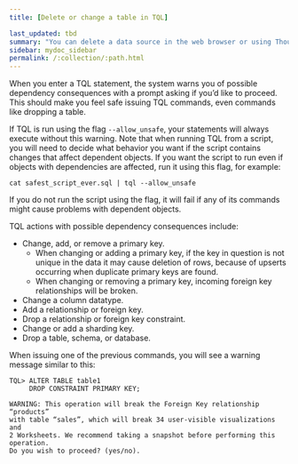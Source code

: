 ```yaml
---
title: [Delete or change a table in TQL]

last_updated: tbd
summary: "You can delete a data source in the web browser or using ThoughtSpot SQL Command Line (TQL)."
sidebar: mydoc_sidebar
permalink: /:collection/:path.html
---
```

When you enter a TQL statement, the system warns you of possible dependency
consequences with a prompt asking if you’d like to proceed. This should make you
feel safe issuing TQL commands, even commands like dropping a table.

If TQL is run using the flag `--allow_unsafe`, your statements will always
execute without this warning. Note that when running TQL from a script, you will
need to decide what behavior you want if the script contains changes that affect
dependent objects. If you want the script to run even if objects with
dependencies are affected, run it using this flag, for example:

```
cat safest_script_ever.sql | tql --allow_unsafe
```

If you do not run the script using the flag, it will fail if any of its commands
might cause problems with dependent objects.

TQL actions with possible dependency consequences include:

-   Change, add, or remove a primary key.
    -   When changing or adding a primary key, if the key in question is not unique in the data it may cause deletion of rows, because of upserts occurring when duplicate primary keys are found.
    -   When changing or removing a primary key, incoming foreign key relationships will be broken.
-   Change a column datatype.
-   Add a relationship or foreign key.
-   Drop a relationship or foreign key constraint.
-   Change or add a sharding key.
-   Drop a table, schema, or database.

When issuing one of the previous commands, you will see a warning message similar to this:

```
TQL> ALTER TABLE table1
     DROP CONSTRAINT PRIMARY KEY;

WARNING: This operation will break the Foreign Key relationship “products”
with table “sales”, which will break 34 user-visible visualizations and
2 Worksheets. We recommend taking a snapshot before performing this operation.
Do you wish to proceed? (yes/no).
```
